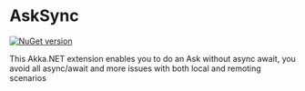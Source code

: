 # AskSync


[![NuGet version](https://img.shields.io/nuget/v/AkkaAskSync.svg?style=flat-square)](https://www.nuget.org/packages/AkkaAskSync)

This Akka.NET extension enables you to do an Ask without async await, you avoid all async/await and more issues with both local and remoting scenarios

